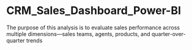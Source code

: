 # CRM_Sales_Dashboard_Power-BI
The purpose of this analysis is to evaluate sales performance across multiple dimensions—sales teams, agents, products, and quarter-over-quarter trends
